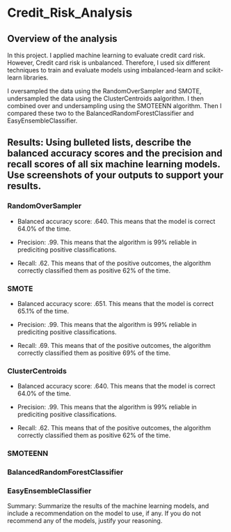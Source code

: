 # Credit_Risk_Analysis

## Overview of the analysis
In this project. I applied machine learning to evaluate credit card risk. However, Credit card risk is unbalanced. Therefore, I used six different techniques to train and evaluate models using imbalanced-learn and scikit-learn libraries. 

I oversampled the data using the RandomOverSampler and SMOTE, undersampled the data using the ClusterCentroids aalgorithm. I then combined over and undersampling using the SMOTEENN algorithm. Then I compared these two to the BalancedRandomForestClassifier and EasyEnsembleClassifier. 

## Results: Using bulleted lists, describe the balanced accuracy scores and the precision and recall scores of all six machine learning models. Use screenshots of your outputs to support your results.

### RandomOverSampler

- Balanced accuracy score: .640. This means that the model is correct 64.0% of the time. 

- Precision: .99. This means that the algorithm is 99% reliable in prediciting positive classifications.

- Recall: .62. This means that of the positive outcomes, the algorithm correctly classified them as positive 62% of the time.

### SMOTE
- Balanced accuracy score: .651. This means that the model is correct 65.1% of the time. 

- Precision: .99. This means that the algorithm is 99% reliable in prediciting positive classifications. 

- Recall: .69. This means that of the positive outcomes, the algorithm correctly classified them as positive 69% of the time.

### ClusterCentroids
- Balanced accuracy score: .640. This means that the model is correct 64.0% of the time. 

- Precision: .99. This means that the algorithm is 99% reliable in prediciting positive classifications. 

- Recall: .62. This means that of the positive outcomes, the algorithm correctly classified them as positive 62% of the time.

### SMOTEENN 
### BalancedRandomForestClassifier
### EasyEnsembleClassifier

Summary: Summarize the results of the machine learning models, and include a recommendation on the model to use, if any. If you do not recommend any of the models, justify your reasoning.
